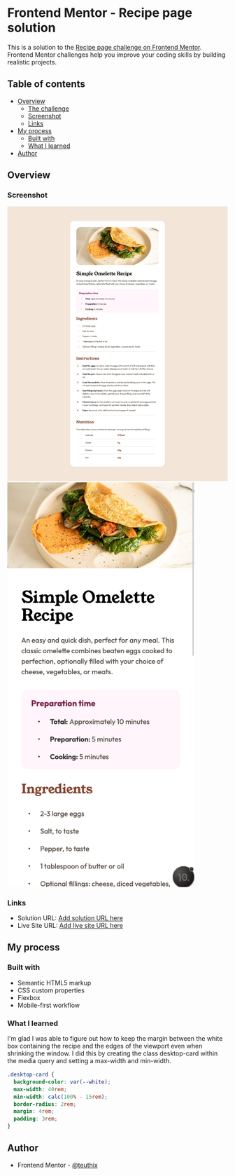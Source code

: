 # Frontend Mentor - Recipe page solution

This is a solution to the [Recipe page challenge on Frontend Mentor](https://www.frontendmentor.io/challenges/recipe-page-KiTsR8QQKm). Frontend Mentor challenges help you improve your coding skills by building realistic projects.

## Table of contents

- [Overview](#overview)
  - [The challenge](#the-challenge)
  - [Screenshot](#screenshot)
  - [Links](#links)
- [My process](#my-process)
  - [Built with](#built-with)
  - [What I learned](#what-i-learned)
- [Author](#author)

## Overview

### Screenshot

![](./screenshots/desktop.png)
![](./screenshots/mobile.png)

### Links

- Solution URL: [Add solution URL here](https://your-solution-url.com)
- Live Site URL: [Add live site URL here](https://your-live-site-url.com)

## My process

### Built with

- Semantic HTML5 markup
- CSS custom properties
- Flexbox
- Mobile-first workflow

### What I learned

I'm glad I was able to figure out how to keep the margin between the white box containing the recipe and the edges of the viewport even when shrinking the window. I did this by creating the class desktop-card within the media query and setting a max-width and min-width.

```css
.desktop-card {
  background-color: var(--white);
  max-width: 40rem;
  min-width: calc(100% - 15rem);
  border-radius: 2rem;
  margin: 4rem;
  padding: 3rem;
}
```

## Author

- Frontend Mentor - [@teuthix](https://www.frontendmentor.io/profile/teuthix)
